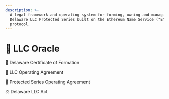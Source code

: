 ```yaml
---
description: >-
  A legal framework and operating system for forming, owning and managing
  Delaware LLC Protected Series built on the Ethereum Name Service ("ENS")
  protocol.
---
```


# 🔮 LLC Oracle

📜 Delaware Certificate of Formation

📄 LLC Operating Agreement

📝 Protected Series Operating Agreement

⚖️ Delaware LLC Act
